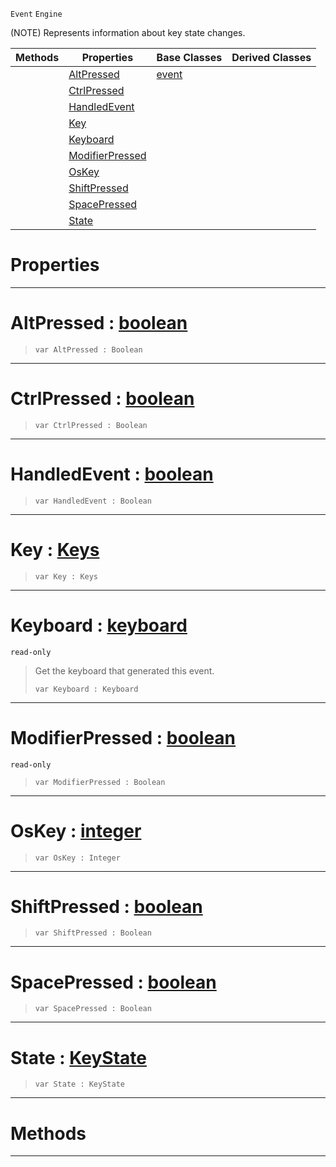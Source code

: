  `Event` `Engine`



(NOTE) Represents information about key state changes.

|Methods|Properties|Base Classes|Derived Classes|
|---|---|---|---|
| |[ AltPressed](https://github.com/PlasmaEngine/PlasmaDocs/blob/master/code_reference/class_reference/keyboardevent.markdown#altpressed-plasma-engine-d)|[event](https://github.com/PlasmaEngine/PlasmaDocs/blob/master/code_reference/class_reference/event.markdown)| |
| |[ CtrlPressed](https://github.com/PlasmaEngine/PlasmaDocs/blob/master/code_reference/class_reference/keyboardevent.markdown#ctrlpressed-plasma-engine)| | |
| |[ HandledEvent](https://github.com/PlasmaEngine/PlasmaDocs/blob/master/code_reference/class_reference/keyboardevent.markdown#handledevent-plasma-engine)| | |
| |[ Key](https://github.com/PlasmaEngine/PlasmaDocs/blob/master/code_reference/class_reference/keyboardevent.markdown#key-plasma-engine-document)| | |
| |[ Keyboard](https://github.com/PlasmaEngine/PlasmaDocs/blob/master/code_reference/class_reference/keyboardevent.markdown#keyboard-plasma-engine-doc)| | |
| |[ ModifierPressed](https://github.com/PlasmaEngine/PlasmaDocs/blob/master/code_reference/class_reference/keyboardevent.markdown#modifierpressed-plasma-eng)| | |
| |[ OsKey](https://github.com/PlasmaEngine/PlasmaDocs/blob/master/code_reference/class_reference/keyboardevent.markdown#oskey-plasma-engine-docume)| | |
| |[ ShiftPressed](https://github.com/PlasmaEngine/PlasmaDocs/blob/master/code_reference/class_reference/keyboardevent.markdown#shiftpressed-plasma-engine)| | |
| |[ SpacePressed](https://github.com/PlasmaEngine/PlasmaDocs/blob/master/code_reference/class_reference/keyboardevent.markdown#spacepressed-plasma-engine)| | |
| |[ State](https://github.com/PlasmaEngine/PlasmaDocs/blob/master/code_reference/class_reference/keyboardevent.markdown#state-plasma-engine-docume)| | |


 #  Properties


---  
 #  AltPressed : [boolean](https://github.com/PlasmaEngine/PlasmaDocs/blob/master/code_reference/lightning_base_types/boolean.markdown)

> 
> ``` lang=cpp, name=Lightning
> var AltPressed : Boolean


---  
 #  CtrlPressed : [boolean](https://github.com/PlasmaEngine/PlasmaDocs/blob/master/code_reference/lightning_base_types/boolean.markdown)

> 
> ``` lang=cpp, name=Lightning
> var CtrlPressed : Boolean


---  
 #  HandledEvent : [boolean](https://github.com/PlasmaEngine/PlasmaDocs/blob/master/code_reference/lightning_base_types/boolean.markdown)

> 
> ``` lang=cpp, name=Lightning
> var HandledEvent : Boolean


---  
 #  Key : [Keys](https://github.com/PlasmaEngine/PlasmaDocs/blob/master/code_reference/enum_reference.markdown#keys)

> 
> ``` lang=cpp, name=Lightning
> var Key : Keys


---  
 #  Keyboard : [keyboard](https://github.com/PlasmaEngine/PlasmaDocs/blob/master/code_reference/class_reference/keyboard.markdown)

 `read-only`

> Get the keyboard that generated this event.
> ``` lang=cpp, name=Lightning
> var Keyboard : Keyboard


---  
 #  ModifierPressed : [boolean](https://github.com/PlasmaEngine/PlasmaDocs/blob/master/code_reference/lightning_base_types/boolean.markdown)

 `read-only`

> 
> ``` lang=cpp, name=Lightning
> var ModifierPressed : Boolean


---  
 #  OsKey : [integer](https://github.com/PlasmaEngine/PlasmaDocs/blob/master/code_reference/lightning_base_types/integer.markdown)

> 
> ``` lang=cpp, name=Lightning
> var OsKey : Integer


---  
 #  ShiftPressed : [boolean](https://github.com/PlasmaEngine/PlasmaDocs/blob/master/code_reference/lightning_base_types/boolean.markdown)

> 
> ``` lang=cpp, name=Lightning
> var ShiftPressed : Boolean


---  
 #  SpacePressed : [boolean](https://github.com/PlasmaEngine/PlasmaDocs/blob/master/code_reference/lightning_base_types/boolean.markdown)

> 
> ``` lang=cpp, name=Lightning
> var SpacePressed : Boolean


---  
 #  State : [KeyState](https://github.com/PlasmaEngine/PlasmaDocs/blob/master/code_reference/enum_reference.markdown#keystate)

> 
> ``` lang=cpp, name=Lightning
> var State : KeyState


---  
 #  Methods


---  
 

 
